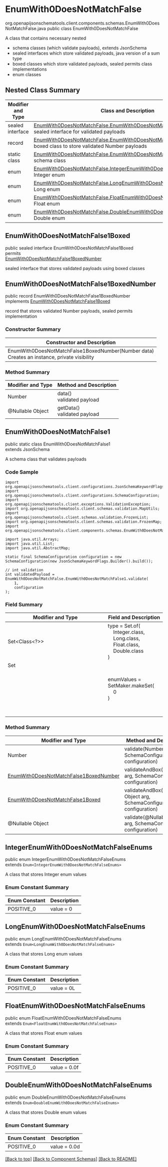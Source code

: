 # EnumWith0DoesNotMatchFalse
org.openapijsonschematools.client.components.schemas.EnumWith0DoesNotMatchFalse.java
public class EnumWith0DoesNotMatchFalse<br>

A class that contains necessary nested
- schema classes (which validate payloads), extends JsonSchema
- sealed interfaces which store validated payloads, java version of a sum type
- boxed classes which store validated payloads, sealed permits class implementations
- enum classes

## Nested Class Summary
| Modifier and Type | Class and Description |
| ----------------- | ---------------------- |
| sealed interface | [EnumWith0DoesNotMatchFalse.EnumWith0DoesNotMatchFalse1Boxed](#enumwith0doesnotmatchfalse1boxed)<br> sealed interface for validated payloads |
| record | [EnumWith0DoesNotMatchFalse.EnumWith0DoesNotMatchFalse1BoxedNumber](#enumwith0doesnotmatchfalse1boxednumber)<br> boxed class to store validated Number payloads |
| static class | [EnumWith0DoesNotMatchFalse.EnumWith0DoesNotMatchFalse1](#enumwith0doesnotmatchfalse1)<br> schema class |
| enum | [EnumWith0DoesNotMatchFalse.IntegerEnumWith0DoesNotMatchFalseEnums](#integerenumwith0doesnotmatchfalseenums)<br>Integer enum |
| enum | [EnumWith0DoesNotMatchFalse.LongEnumWith0DoesNotMatchFalseEnums](#longenumwith0doesnotmatchfalseenums)<br>Long enum |
| enum | [EnumWith0DoesNotMatchFalse.FloatEnumWith0DoesNotMatchFalseEnums](#floatenumwith0doesnotmatchfalseenums)<br>Float enum |
| enum | [EnumWith0DoesNotMatchFalse.DoubleEnumWith0DoesNotMatchFalseEnums](#doubleenumwith0doesnotmatchfalseenums)<br>Double enum |

## EnumWith0DoesNotMatchFalse1Boxed
public sealed interface EnumWith0DoesNotMatchFalse1Boxed<br>
permits<br>
[EnumWith0DoesNotMatchFalse1BoxedNumber](#enumwith0doesnotmatchfalse1boxednumber)

sealed interface that stores validated payloads using boxed classes

## EnumWith0DoesNotMatchFalse1BoxedNumber
public record EnumWith0DoesNotMatchFalse1BoxedNumber<br>
implements [EnumWith0DoesNotMatchFalse1Boxed](#enumwith0doesnotmatchfalse1boxed)

record that stores validated Number payloads, sealed permits implementation

### Constructor Summary
| Constructor and Description |
| --------------------------- |
| EnumWith0DoesNotMatchFalse1BoxedNumber(Number data)<br>Creates an instance, private visibility |

### Method Summary
| Modifier and Type | Method and Description |
| ----------------- | ---------------------- |
| Number | data()<br>validated payload |
| @Nullable Object | getData()<br>validated payload |

## EnumWith0DoesNotMatchFalse1
public static class EnumWith0DoesNotMatchFalse1<br>
extends JsonSchema

A schema class that validates payloads

### Code Sample
```
import org.openapijsonschematools.client.configurations.JsonSchemaKeywordFlags;
import org.openapijsonschematools.client.configurations.SchemaConfiguration;
import org.openapijsonschematools.client.exceptions.ValidationException;
import org.openapijsonschematools.client.schemas.validation.MapUtils;
import org.openapijsonschematools.client.schemas.validation.FrozenList;
import org.openapijsonschematools.client.schemas.validation.FrozenMap;
import org.openapijsonschematools.client.components.schemas.EnumWith0DoesNotMatchFalse;

import java.util.Arrays;
import java.util.List;
import java.util.AbstractMap;

static final SchemaConfiguration configuration = new SchemaConfiguration(new JsonSchemaKeywordFlags.Builder().build());

// int validation
int validatedPayload = EnumWith0DoesNotMatchFalse.EnumWith0DoesNotMatchFalse1.validate(
    1,
    configuration
);
```

### Field Summary
| Modifier and Type | Field and Description |
| ----------------- | ---------------------- |
| Set<Class<?>> | type = Set.of(<br/>&nbsp;&nbsp;&nbsp;&nbsp;Integer.class,<br/>&nbsp;&nbsp;&nbsp;&nbsp;Long.class,<br/>&nbsp;&nbsp;&nbsp;&nbsp;Float.class,<br/>&nbsp;&nbsp;&nbsp;&nbsp;Double.class<br/>)<br/> |
| Set<Object> | enumValues = SetMaker.makeSet(<br>&nbsp;&nbsp;&nbsp;&nbsp;0<br>)<br> |

### Method Summary
| Modifier and Type | Method and Description |
| ----------------- | ---------------------- |
| Number | validate(Number arg, SchemaConfiguration configuration) |
| [EnumWith0DoesNotMatchFalse1BoxedNumber](#enumwith0doesnotmatchfalse1boxednumber) | validateAndBox(Number arg, SchemaConfiguration configuration) |
| [EnumWith0DoesNotMatchFalse1Boxed](#enumwith0doesnotmatchfalse1boxed) | validateAndBox(@Nullable Object arg, SchemaConfiguration configuration) |
| @Nullable Object | validate(@Nullable Object arg, SchemaConfiguration configuration) |

## IntegerEnumWith0DoesNotMatchFalseEnums
public enum IntegerEnumWith0DoesNotMatchFalseEnums<br>
extends `Enum<IntegerEnumWith0DoesNotMatchFalseEnums>`

A class that stores Integer enum values

### Enum Constant Summary
| Enum Constant | Description |
| ------------- | ----------- |
| POSITIVE_0 | value = 0 |

## LongEnumWith0DoesNotMatchFalseEnums
public enum LongEnumWith0DoesNotMatchFalseEnums<br>
extends `Enum<LongEnumWith0DoesNotMatchFalseEnums>`

A class that stores Long enum values

### Enum Constant Summary
| Enum Constant | Description |
| ------------- | ----------- |
| POSITIVE_0 | value = 0L |

## FloatEnumWith0DoesNotMatchFalseEnums
public enum FloatEnumWith0DoesNotMatchFalseEnums<br>
extends `Enum<FloatEnumWith0DoesNotMatchFalseEnums>`

A class that stores Float enum values

### Enum Constant Summary
| Enum Constant | Description |
| ------------- | ----------- |
| POSITIVE_0 | value = 0.0f |

## DoubleEnumWith0DoesNotMatchFalseEnums
public enum DoubleEnumWith0DoesNotMatchFalseEnums<br>
extends `Enum<DoubleEnumWith0DoesNotMatchFalseEnums>`

A class that stores Double enum values

### Enum Constant Summary
| Enum Constant | Description |
| ------------- | ----------- |
| POSITIVE_0 | value = 0.0d |

[[Back to top]](#top) [[Back to Component Schemas]](../../../README.md#Component-Schemas) [[Back to README]](../../../README.md)
